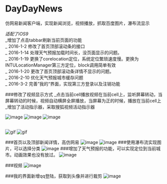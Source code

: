 # DayDayNews
仿网易新闻客户端，实现新闻浏览，视频播放，抓取百度图片，瀑布流显示

_适配了iOS9_<br />
_增加了点击tabbar刷新当前页面的功能<br />
_ 2016-1-2 修改了首页顶部滚动条的接口 <br />
_ 2016-1-14 处理天气预报加载时间长，没页面显示的问题。<br />
_ 2016-1-19 更换了corelocation定位，系统定位繁琐速度慢。更换为INTULocationManager第三方定位，block调用简单有效<br />
_ 2016-1-20 更改了首页顶部滚动条详情不显示的问题。<br />
_ 2016-2-10 优化天气预报城市缓存问题 <br>
_ 2016-3-2  完善”我的“界面，实现第三方登录以及注销功能


###修改了视频显示方式
_点击当前cell播放视频在当前cell上，监听屏幕转动，当屏幕转动的时候，视频自动横屏全屏播放，当屏幕为正的时候，播放在当前cell上<br />
_增加了活动指示器，采取搜狐视频活动指示器

![image](https://raw.githubusercontent.com/gaoyuhang/DayDayNews/master/photo/加载.png)
![image](https://raw.githubusercontent.com/gaoyuhang/DayDayNews/master/photo/播放.png)
![image](https://raw.githubusercontent.com/gaoyuhang/DayDayNews/master/photo/横屏.png)
_<br />_<br />

![gif](https://raw.githubusercontent.com/gaoyuhang/DayDayNews/master/photo/111.gif)
![gif](https://raw.githubusercontent.com/gaoyuhang/DayDayNews/master/photo/222.gif)

###首页以及顶部新闻详情，高仿网易
![image](https://raw.githubusercontent.com/gaoyuhang/DayDayNews/master/photo/main.png)
![image](https://raw.githubusercontent.com/gaoyuhang/DayDayNews/master/photo/detail.png)
###使用瀑布流实现图片，可以选择分类
![image](https://raw.githubusercontent.com/gaoyuhang/DayDayNews/master/photo/photo.png)
###增加了天气预报的功能，可以实现定位到当前城市。动画效果也没有放过。
![image](https://raw.githubusercontent.com/gaoyuhang/DayDayNews/master/photo/weather.PNG)

###视频
![image](https://raw.githubusercontent.com/gaoyuhang/DayDayNews/master/photo/video.png)


###我的界面新增qq登陆，获取到头像并进行裁剪
![image](https://raw.githubusercontent.com/gaoyuhang/DayDayNews/master/photo/setting.png)






